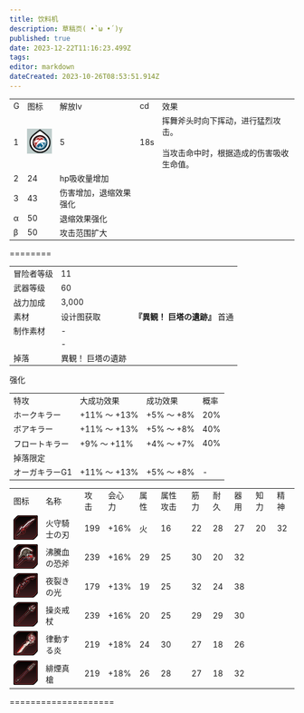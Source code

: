 ```yaml
---
title: 饮料机
description: 草稿页( •̀ ω •́ )y
published: true
date: 2023-12-22T11:16:23.499Z
tags: 
editor: markdown
dateCreated: 2023-10-26T08:53:51.914Z
---
```


|     |     |     |     |     |
| --- | --- | --- | --- | --- |
| G   | 图标  | 解放lv | cd  | 效果  |
| 1   | ![](/技能图标/双斧/吸血斩.jpg) | 5   | 18s | 挥舞斧头时向下挥动，进行猛烈攻击。<br><br>当攻击命中时，根据造成的伤害吸收生命值。 |
| 2   | 24  | hp吸收量增加 |
| 3   | 43  | 伤害增加，退缩效果强化 |
| α   | 50  | 退缩效果强化 |
| β   | 50  | 攻击范围扩大 |

\========

|     |     |     |
| --- | --- | --- |
| 冒险者等级 | 11  |     |
| 武器等级 | 60  |     |
| 战力加成 | 3,000 |     |
| 素材  | 设计图获取 | **『異観！ 巨塔の遺跡』** 首通 |
| 制作素材 | \-  |
|     | \-  |
| 掉落  | 異観！ 巨塔の遺跡 |     |

强化

|     |     |     |     |
| --- | --- | --- | --- |
| 特攻  | 大成功效果 | 成功效果 | 概率  |
| ホークキラー | +11% ～ +13% | +5% ～ +8% | 20% |
| ボアキラー | +11% ～ +13% | +5% ～ +8% | 40% |
| フロートキラー | +9% ～ +11% | +4% ～ +7% | 40% |
| 掉落限定 |     |     |     |
| オーガキラーG1 | +11% ～ +13% | +5% ～ +8% | \-  |

|     |     |     |     |     |     |     |     |     |     |     |
| --- | --- | --- | --- | --- | --- | --- | --- | --- | --- | --- |
| 图标  | 名称  | 攻击  | 会心力 | 属性  | 属性攻击 | 筋力  | 耐久  | 器用  | 知力  | 精神  |
| ![](/wuqi/lv60fire/火守騎士の刃.jpg) | 火守騎士の刃 | 199 | +16% | 火   | 16  | 22  | 28  | 27  | 20  | 32  |
| ![](/wuqi/lv60fire/沸騰血の恐斧.jpg) | 沸騰血の恐斧 | 239 | +16% | 29  | 25  | 30  | 20  | 32  |
| ![](/wuqi/lv60fire/夜裂きの光.jpg) | 夜裂きの光 | 179 | +13% | 19  | 25  | 32  | 24  | 38  |
| ![](/wuqi/lv60fire/操炎戒杖.jpg) | 操炎戒杖 | 239 | +16% | 20  | 25  | 29  | 29  | 30  |
| ![](/wuqi/lv60fire/律動する炎.jpg) | 律動する炎 | 219 | +18% | 24  | 30  | 27  | 18  | 26  |
| ![](/wuqi/lv60fire/緋煙真槍.jpg) | 緋煙真槍 | 219 | +18% | 26  | 28  | 27  | 18  | 32  |

\====================